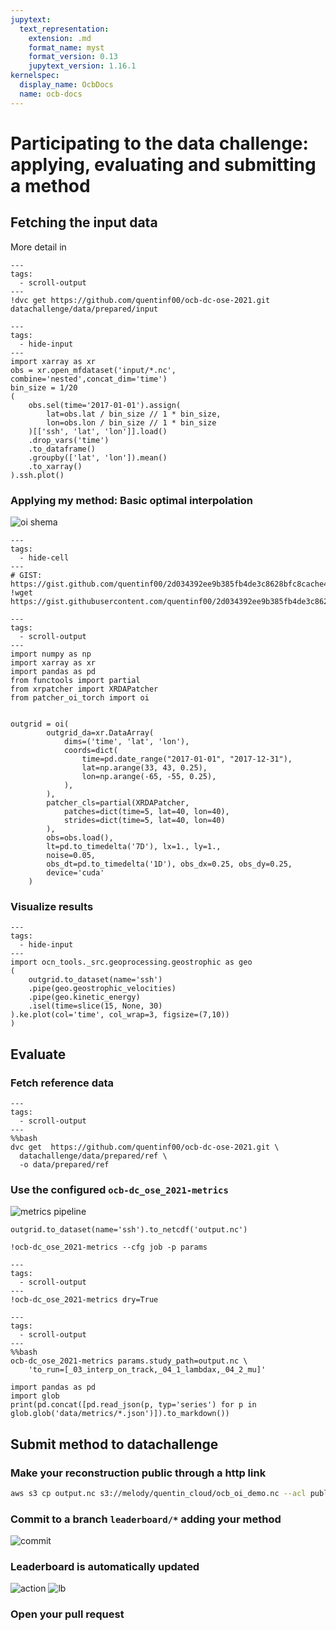 ```yaml
---
jupytext:
  text_representation:
    extension: .md
    format_name: myst
    format_version: 0.13
    jupytext_version: 1.16.1
kernelspec:
  display_name: OcbDocs
  name: ocb-docs
---
```



# Participating to the data challenge: applying, evaluating and submitting a method 

## Fetching the input data

More detail in [](./ocb_dc_ose_2021_data.md)
```{code-cell}
---
tags:
  - scroll-output
---
!dvc get https://github.com/quentinf00/ocb-dc-ose-2021.git datachallenge/data/prepared/input
```

```{code-cell}
---
tags:
  - hide-input
---
import xarray as xr
obs = xr.open_mfdataset('input/*.nc', combine='nested',concat_dim='time')
bin_size = 1/20
(
    obs.sel(time='2017-01-01').assign(
        lat=obs.lat / bin_size // 1 * bin_size,
        lon=obs.lon / bin_size // 1 * bin_size
    )[['ssh', 'lat', 'lon']].load()
    .drop_vars('time')
    .to_dataframe()
    .groupby(['lat', 'lon']).mean()
    .to_xarray()
).ssh.plot()
```


### Applying my method: Basic optimal interpolation


![oi shema](imgs/oi_doc.png)

```{code-cell}
---
tags:
  - hide-cell
---
# GIST: https://gist.github.com/quentinf00/2d034392ee9b385fb4de3c8628bfc8cache44
!wget https://gist.githubusercontent.com/quentinf00/2d034392ee9b385fb4de3c8628bfc844/raw/4afecfce184a6e668def7ec3a99cb6cd4d612bdc/patcher_oi_torch.py
```

<script src="https://gist.github.com/quentinf00/2d034392ee9b385fb4de3c8628bfc844.js"></script>



```{code-cell}
---
tags:
  - scroll-output
---
import numpy as np
import xarray as xr
import pandas as pd
from functools import partial
from xrpatcher import XRDAPatcher
from patcher_oi_torch import oi


outgrid = oi(
        outgrid_da=xr.DataArray(
            dims=('time', 'lat', 'lon'),
            coords=dict(
                time=pd.date_range("2017-01-01", "2017-12-31"),
                lat=np.arange(33, 43, 0.25),
                lon=np.arange(-65, -55, 0.25),
            ),
        ),
        patcher_cls=partial(XRDAPatcher,
            patches=dict(time=5, lat=40, lon=40),
            strides=dict(time=5, lat=40, lon=40)
        ),
        obs=obs.load(),
        lt=pd.to_timedelta('7D'), lx=1., ly=1.,
        noise=0.05,
        obs_dt=pd.to_timedelta('1D'), obs_dx=0.25, obs_dy=0.25,
        device='cuda'
    )
```

### Visualize results

```{code-cell}
---
tags:
  - hide-input
---
import ocn_tools._src.geoprocessing.geostrophic as geo
(
    outgrid.to_dataset(name='ssh')
    .pipe(geo.geostrophic_velocities)
    .pipe(geo.kinetic_energy)
    .isel(time=slice(15, None, 30)
).ke.plot(col='time', col_wrap=3, figsize=(7,10))
)
```

## Evaluate

### Fetch reference data

```{code-cell}
---
tags:
  - scroll-output
---
%%bash
dvc get  https://github.com/quentinf00/ocb-dc-ose-2021.git \
  datachallenge/data/prepared/ref \
  -o data/prepared/ref
```


### Use the configured `ocb-dc_ose_2021-metrics`

![metrics pipeline](imgs/metrics_doc.png)
```{code-cell}
outgrid.to_dataset(name='ssh').to_netcdf('output.nc')
```

```{code-cell} ipython3
!ocb-dc_ose_2021-metrics --cfg job -p params
```

```{code-cell} ipython3
---
tags:
  - scroll-output
---
!ocb-dc_ose_2021-metrics dry=True
```

```{code-cell}
---
tags:
  - scroll-output
---
%%bash
ocb-dc_ose_2021-metrics params.study_path=output.nc \
    'to_run=[_03_interp_on_track,_04_1_lambdax,_04_2_mu]'
```

```{code-cell}
import pandas as pd
import glob
print(pd.concat([pd.read_json(p, typ='series') for p in glob.glob('data/metrics/*.json')]).to_markdown())
```

## Submit method to datachallenge

### Make your reconstruction public through a http link
```bash
aws s3 cp output.nc s3://melody/quentin_cloud/ocb_oi_demo.nc --acl public-read
```

### Commit to a branch `leaderboard/*` adding your method
![commit](imgs/workflow_commit.png)

### Leaderboard is automatically updated
![action](imgs/workflow_actions.png)
![lb](imgs/workflow_lb.png)

### Open your pull request
